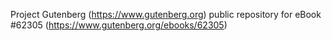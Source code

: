 Project Gutenberg (https://www.gutenberg.org) public repository for eBook #62305 (https://www.gutenberg.org/ebooks/62305)
